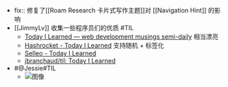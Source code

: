 - fix:: 修复了[[Roam Research 卡片式写作主题]]对 [[Navigation Hint]] 的影响
- [[JimmyLv]] 收集一些程序员们的优质 #TIL
    - [Today I Learned — web development musings semi-daily](https://ricostacruz.com/til/) 相当漂亮
    - [Hashrocket - Today I Learned](https://til.hashrocket.com/) 支持随机 + 标签化
    - [Selleo - Today I Learned](https://selleo.com/til)
    - [jbranchaud/til: Today I Learned](https://github.com/jbranchaud/til)
- #@Jessie#TIL
    - ![图像](https://pbs.twimg.com/media/EibhxrEWoAI-YJ1?format=png&name=small)
